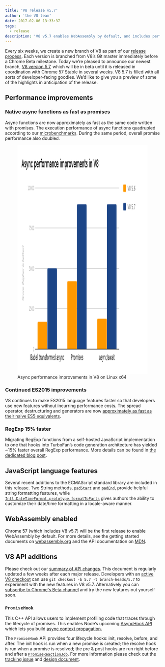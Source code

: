 ```yaml
---
title: 'V8 release v5.7'
author: 'the V8 team'
date: 2017-02-06 13:33:37
tags:
  - release
description: 'V8 v5.7 enables WebAssembly by default, and includes performance improvements and increased support for ECMAScript language features.'
---
```

Every six weeks, we create a new branch of V8 as part of our [release process](/docs/release-process). Each version is branched from V8’s Git master immediately before a Chrome Beta milestone. Today we’re pleased to announce our newest branch, [V8 version 5.7](https://chromium.googlesource.com/v8/v8.git/+log/branch-heads/5.7), which will be in beta until it is released in coordination with Chrome 57 Stable in several weeks. V8 5.7 is filled with all sorts of developer-facing goodies. We’d like to give you a preview of some of the highlights in anticipation of the release.

## Performance improvements

### Native async functions as fast as promises

Async functions are now approximately as fast as the same code written with promises. The execution performance of async functions quadrupled according to our [microbenchmarks](https://codereview.chromium.org/2577393002). During the same period, overall promise performance also doubled.

<figure>
  <img src="/_img/v8-release-57/async.png" width="1200" height="742" alt="" loading="lazy">
  <figcaption>Async performance improvements in V8 on Linux x64</figcaption>
</figure>

### Continued ES2015 improvements

V8 continues to make ES2015 language features faster so that developers use new features without incurring performance costs. The spread operator, destructuring and generators are now [approximately as fast as their naive ES5 equivalents](https://fhinkel.github.io/six-speed/).

### RegExp 15% faster

Migrating RegExp functions from a self-hosted JavaScript implementation to one that hooks into TurboFan’s code generation architecture has yielded ~15% faster overall RegExp performance. More details can be found in [the dedicated blog post](/blog/speeding-up-regular-expressions).

## JavaScript language features

Several recent additions to the ECMAScript standard library are included in this release. Two String methods, [`padStart`](https://developer.mozilla.org/en-US/docs/Web/JavaScript/Reference/Global_Objects/String/padStart) and [`padEnd`](https://developer.mozilla.org/en-US/docs/Web/JavaScript/Reference/Global_Objects/String/padEnd), provide helpful string formatting features, while [`Intl.DateTimeFormat.prototype.formatToParts`](https://developer.mozilla.org/en-US/docs/Web/JavaScript/Reference/Global_Objects/DateTimeFormat/formatToParts) gives authors the ability to customize their date/time formatting in a locale-aware manner.

## WebAssembly enabled

Chrome 57 (which includes V8 v5.7) will be the first release to enable WebAssembly by default. For more details, see the getting started documents on [webassembly.org](http://webassembly.org/) and the API documentation on [MDN](https://developer.mozilla.org/en-US/docs/WebAssembly/API).

## V8 API additions

Please check out our [summary of API changes](https://docs.google.com/document/d/1g8JFi8T_oAE_7uAri7Njtig7fKaPDfotU6huOa1alds/edit). This document is regularly updated a few weeks after each major release. Developers with an [active V8 checkout](/docs/source-code#using-git) can use `git checkout -b 5.7 -t branch-heads/5.7` to experiment with the new features in V8 v5.7. Alternatively you can [subscribe to Chrome's Beta channel](https://www.google.com/chrome/browser/beta.html) and try the new features out yourself soon.

### `PromiseHook`

This C++ API allows users to implement profiling code that traces through the lifecycle of promises. This enables Node’s upcoming [AsyncHook API](https://github.com/nodejs/node-eps/pull/18) which lets you build [async context propagation](https://docs.google.com/document/d/1tlQ0R6wQFGqCS5KeIw0ddoLbaSYx6aU7vyXOkv-wvlM/edit#).

The `PromiseHook` API provides four lifecycle hooks: init, resolve, before, and after. The init hook is run when a new promise is created; the resolve hook is run when a promise is resolved; the pre & post hooks are run right before and after a [`PromiseReactionJob`](https://tc39.es/ecma262/#sec-promisereactionjob). For more information please check out the [tracking issue](https://bugs.chromium.org/p/v8/issues/detail?id=4643) and [design document](https://docs.google.com/document/d/1rda3yKGHimKIhg5YeoAmCOtyURgsbTH_qaYR79FELlk/edit).
